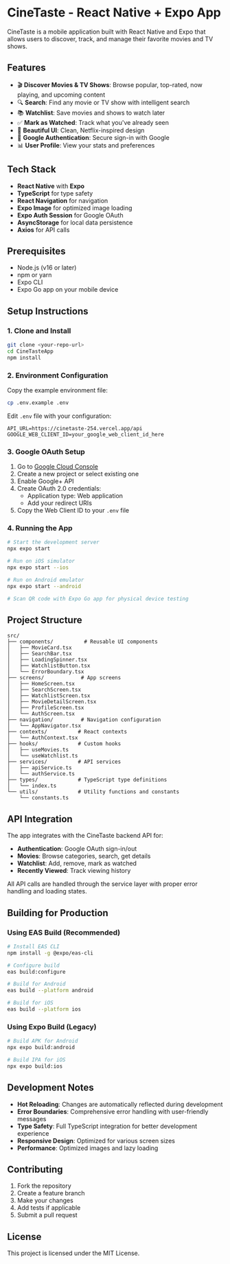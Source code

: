
# CineTaste - React Native + Expo App

CineTaste is a mobile application built with React Native and Expo that allows users to discover, track, and manage their favorite movies and TV shows.

## Features

- 🎬 **Discover Movies & TV Shows**: Browse popular, top-rated, now playing, and upcoming content
- 🔍 **Search**: Find any movie or TV show with intelligent search
- 📚 **Watchlist**: Save movies and shows to watch later
- ✅ **Mark as Watched**: Track what you've already seen
- 📱 **Beautiful UI**: Clean, Netflix-inspired design
- 🔐 **Google Authentication**: Secure sign-in with Google
- 📊 **User Profile**: View your stats and preferences

## Tech Stack

- **React Native** with **Expo**
- **TypeScript** for type safety
- **React Navigation** for navigation
- **Expo Image** for optimized image loading
- **Expo Auth Session** for Google OAuth
- **AsyncStorage** for local data persistence
- **Axios** for API calls

## Prerequisites

- Node.js (v16 or later)
- npm or yarn
- Expo CLI
- Expo Go app on your mobile device

## Setup Instructions

### 1. Clone and Install

```bash
git clone <your-repo-url>
cd CineTasteApp
npm install
```

### 2. Environment Configuration

Copy the example environment file:
```bash
cp .env.example .env
```

Edit `.env` file with your configuration:
```
API_URL=https://cinetaste-254.vercel.app/api
GOOGLE_WEB_CLIENT_ID=your_google_web_client_id_here
```

### 3. Google OAuth Setup

1. Go to [Google Cloud Console](https://console.cloud.google.com/)
2. Create a new project or select existing one
3. Enable Google+ API
4. Create OAuth 2.0 credentials:
   - Application type: Web application
   - Add your redirect URIs
5. Copy the Web Client ID to your `.env` file

### 4. Running the App

```bash
# Start the development server
npx expo start

# Run on iOS simulator
npx expo start --ios

# Run on Android emulator  
npx expo start --android

# Scan QR code with Expo Go app for physical device testing
```

## Project Structure

```
src/
├── components/          # Reusable UI components
│   ├── MovieCard.tsx
│   ├── SearchBar.tsx
│   ├── LoadingSpinner.tsx
│   ├── WatchlistButton.tsx
│   └── ErrorBoundary.tsx
├── screens/            # App screens
│   ├── HomeScreen.tsx
│   ├── SearchScreen.tsx
│   ├── WatchlistScreen.tsx
│   ├── MovieDetailScreen.tsx
│   ├── ProfileScreen.tsx
│   └── AuthScreen.tsx
├── navigation/         # Navigation configuration
│   └── AppNavigator.tsx
├── contexts/          # React contexts
│   └── AuthContext.tsx
├── hooks/             # Custom hooks
│   ├── useMovies.ts
│   └── useWatchlist.ts
├── services/          # API services
│   ├── apiService.ts
│   └── authService.ts
├── types/             # TypeScript type definitions
│   └── index.ts
└── utils/             # Utility functions and constants
    └── constants.ts
```

## API Integration

The app integrates with the CineTaste backend API for:

- **Authentication**: Google OAuth sign-in/out
- **Movies**: Browse categories, search, get details
- **Watchlist**: Add, remove, mark as watched
- **Recently Viewed**: Track viewing history

All API calls are handled through the service layer with proper error handling and loading states.

## Building for Production

### Using EAS Build (Recommended)

```bash
# Install EAS CLI
npm install -g @expo/eas-cli

# Configure build
eas build:configure

# Build for Android
eas build --platform android

# Build for iOS
eas build --platform ios
```

### Using Expo Build (Legacy)

```bash
# Build APK for Android
npx expo build:android

# Build IPA for iOS
npx expo build:ios
```

## Development Notes

- **Hot Reloading**: Changes are automatically reflected during development
- **Error Boundaries**: Comprehensive error handling with user-friendly messages
- **Type Safety**: Full TypeScript integration for better development experience
- **Responsive Design**: Optimized for various screen sizes
- **Performance**: Optimized images and lazy loading

## Contributing

1. Fork the repository
2. Create a feature branch
3. Make your changes
4. Add tests if applicable
5. Submit a pull request

## License

This project is licensed under the MIT License.
